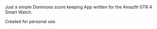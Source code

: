 Just a simple Dominoes score keeping App written for the Amazfit GTR 4 Smart Watch.

Created for personal use.